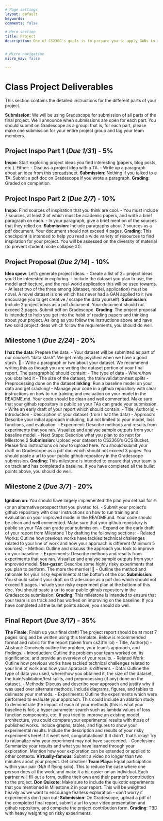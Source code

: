 ```yaml
---
# Page settings
layout: default
keywords:
comments: false

# Hero section
title: Project
description: One of CS236G's goals is to prepare you to apply GANs to real world tasks. The final project will get you started in that direction.


# Micro navigation
micro_nav: false

---
```


# Class Project Deliverables

This section contains the detailed instructions for the different parts of your project.

**Submission:** We will be using Gradescope for submission of all parts of the final project. We’ll announce when submissions are open for each part. You should submit on Gradescope as a group: that is, for each part, please make one submission for your entire project group and tag your team members.

## Project Inspo Part 1 (***Due 1/31***) - 5%
**Inspo**: Start exploring project ideas you find interesting (papers, blog posts, etc.). Either:
    - Discuss a project idea with a TA.
    - Write up a paragraph about an idea from this [spreadsheet](https://docs.google.com/spreadsheets/d/10yi7lMdpbz-u_0S9xTBMuDPOdfzDpF_JZu2P40ZC_nk/edit?usp=drive_web&ouid=111642539912347805933).
**Submission**: Nothing if you talked to a TA. Submit a pdf doc on Gradescope if you wrote a paragraph.
**Grading**: Graded on completion.

## Project Inspo Part 2 (***Due 2/7***) - 10%
**Inspo**: Find sources of inspiration that you think are cool.
    - You must include 7 sources, at least 2 of which must be academic papers, and write a brief paragraph on each. 
	- In your paragraph, give a brief mention of the sources that they relied on.
**Submission**: Include paragraphs about 7 sources as a pdf document. Your document should not exceed 4 pages.
**Grading**: This checkpoint is intended to help you read a wide variety of resources to find inspiration for your project. You will be assessed on the diversity of material (to prevent student mode collapse :D).

## Project Proposal (***Due 2/14***) - 10%
**Idea spew**: Let’s generate project ideas.
    - Create a list of 2+ project ideas you’d be interested in exploring. 
    - Include the dataset you plan to use, the model architecture, and the real-world application this will be used towards. 
    - At least two of the three among {dataset, model, application} must be novel. A novel dataset is one which has never had a GAN applied to it (we encourage you to get creative / scrape the data yourself).
**Submission**: Include 2 project ideas as a pdf document. Your document should not exceed 3 pages. Submit pdf on Gradescope.
**Grading**: The project proposal is intended to help you get into the habit of reading papers and thinking about your project. As long as you follow the instructions above and have two solid project ideas which follow the requirements, you should do well.

## Milestone 1 (***Due 2/24***) - 20%
**I haz the data**: Prepare the data.
    - Your dataset will be submitted as part of our course’s “data stash”. We get really psyched when we have a good stash. 💫
    - Write a paragraph or two about your dataset. We recommend writing this as though you are writing the dataset portion of your final report. The paragraph(s) should contain:
        - The type of data
        - Where/how you obtained it
        - The size of the dataset, the train/validation/test splits
        - Preprocessing done on the dataset
**Inkling**: Run a baseline model on your data and get cracking!
    - Manage your code in a github repository with clear instructions on how to run training and evaluation on your model in the README.md. Your code should be clean and well commented. Make sure that your github repository is public so your TAs can grade your submission.
    - Write an early draft of your report which should contain:
        - Title, Author(s)
        - Introduction
        - Description of your dataset (from I haz the data)
        - Approach: Describe your initial approach including, but not limited to your model, loss functions, and evaluation. 
        - Experiment: Describe methods and results from experiments that you ran. Visualize and analyse sample outputs from your baseline model.
        - Next Steps: Describe what you plan to do next for Milestone 2
**Submission**: Upload your dataset to CS236G’s GCS Bucket. Please find instructions on how to upload here. You should submit your draft on Gradescope as a pdf doc which should not exceed 3 pages. You should paste a url to your public github repository in the Gradescope submission.
**Grading**: This milestone is intended to ensure that your team is on track and has completed a baseline. If you have completed all the bullet points above, you should do well.

## Milestone 2 (***Due 3/7***) - 20%
**Ignition on**: You should have largely implemented the plan you set sail for ⛵️ (or an alternative prospect that you pivoted to).
    - Submit your project’s github repository with clear instructions on how to run training and evaluation on your improved model in the README.md. Your code should be clean and well commented. Make sure that your github repository is public so your TAs can grade your submission.
    - Expand on the early draft of your report from Milestone 1 by drafting the following sections:
        - Related Works: Outline how previous works have tackled technical challenges related to your line of work and how your approach is different (Minimum 5 sources).
        - Method: Outline and discuss the approach you took to improve on your baseline. 
        - Experiments: Describe methods and results from experiments that you ran. Visualize and analyse sample outputs from your improved model.
**Star-gazer**: Describe some highly risky experiments that you plan to perform. The more the merrier! 🤩
    - Outline the method and rationale for your risky experiments at the bottom of the doc
**Submission**: You should submit your draft on Gradescope as a pdf doc which should not exceed 5 pages. Include your risky experiment plan at the bottom of this doc. You should paste a url to your public github repository in the Gradescope submission.
**Grading**: This milestone is intended to ensure that your team is on track and has worked on improving on the baseline. If you have completed all the bullet points above, you should do well.

## Final Report (***Due 3/17***) - 35%
**The Finale**: Finish up your final draft! The project report should be at most 7 pages long and be written using this template. Below is recommended format and rubric for the report (taken from cs231n lol)
    - Title, Author(s)
    - Abstract: Concisely outline the problem, your team’s approach, and findings.
    - Introduction: Outline the problem your team worked on, its significance, and provide an overview of your results.
    - Related Work: Outline how previous works have tackled technical challenges related to your line of work and how your approach is different.
    - Data: Outline the type of data you used, where/how you obtained it, the size of the dataset, the train/validation/test splits, and preprocessing (if any) done on the dataset.
    - Methods: Discuss and describe your approach and justify why it was used over alternate methods. Include diagrams, figures, and tables to delineate your methods.
    - Experiments: Outline the experiments which were performed to evaluate your approach. This could include an ablation study to demonstrate the impact of each of your methods (this is what your baseline is for), a hyper parameter search such as lambda values of loss function components, etc. If you tried to improve an existing model architecture, you could compare your experimental results with those of published works. Include graphs, tables, and figures to show your experimental results. Include the description and results of your risky experiments here! If it went well, congratulations! If it didn’t, that’s okay! Try to rationalize why your experiment may not have succeeded.
    - Conclusion: Summarize your results and what you have learned through your exploration. Mention how your exploration can be extended or applied to other contexts.
**Virtually-famous**: Submit a video no longer than two minutes about your project. Get creative!
**Team Playa**: Equal participation within your pair (N/A if flying solo). This to reduce the case where one person does all the work, and make it a bit easier on an individual. Each partner will fill out a form, outline their own and their partner’s contribution to the project. 
**Don Quixote**: Make sure to include the quixotic experiments that you mentioned in Milestone 2 in your report. This will be weighted heavily as we want to encourage fearless exploration - don’t worry if experiments don’t pan out!
**Submission**: On Gradescope, upload a pdf of the completed final report, submit a url to your video presentation and github repository, and complete the project contribution form.
**Grading**: TBD with heavy weighting on risky experiments.


<!-- ##### 20%, Proposal
* Inspo: Find sources of inspiration that you think are cool. You must include 7 sources, at least 2 of which must be academic papers, and write a brief paragraph on each. In your paragraph, give a brief mention of the sources that *they* relied on. You will be assessed on the diversity of material (to prevent student mode collapse :D).
* Idea spew: Create a list of 2+ project ideas you'd be interested in exploring. In each, you must include the dataset you plan to use, the model architecture, and the real-world application this will be used towards. At least two of the three among {dataset, model, application} must be novel. A novel dataset is one which has never had a GAN applied to it (we encourage you to get creative / scrape the data yourself).

##### 15%, Milestone 1 
* I haz the data: Your dataset will be submitted as part of our course's "data stash". We get really psyched when we have a good stash. 💫
* Inkling: Run a baseline model on your data and get cracking!

##### 15%, Milestone 2
* Ignition on: You should have largely implemented the plan you set sail for ⛵️ (or an alternative prospect that you pivoted to).
* Star-gazer: Describe some highly risky experiments that you plan to perform. The more the merrier! 🤩

##### 50%, Final Draft
* Team Playa: Equal participation within your pair (N/A if flying solo). This to reduce the case where one person does all the work, and make it a bit easier on an individual.
* Virtually-famous: Submit a video no longer than two minutes about your project.
* Don Quixote: Give the results of the quixotic experiments that you mentioned in Milestone 2. This will be weighted heavily as we want to encourage fearless exploration - don't worry if experiments don't pan out! 
<div class="fig figcenter fighighlight">
  <img src="../images/don-quixote.gif">
</div> -->


